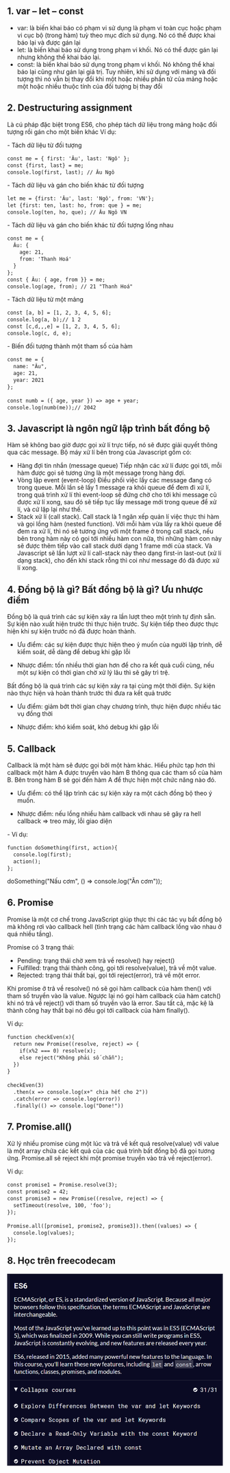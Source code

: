 ## 1.	var – let – const
-	var: là biến khai báo có phạm vi sử dụng là phạm vi toàn cục hoặc phạm vi cục bộ (trong hàm) tuỳ theo mục đích sử dụng. Nó có thể được khai báo lại và được gán lại
-	let: là biến khai báo sử dụng trong phạm vi khối. Nó có thể được gán lại nhưng không thể khai báo lại.
-	const: là biến khai báo sử dụng trong phạm vi khối. Nó không thể khai báo lại cũng như gán lại giá trị. Tuy nhiên, khi sử dụng với mảng và đối tượng thì nó vẫn bị thay đổi khi một hoặc nhiều phần tử của mảng hoặc một hoặc nhiều thuộc tính của đối tượng bị thay đổi

## 2.	Destructuring assignment
Là cú pháp đặc biệt trong ES6, cho phép tách dữ liệu trong mảng hoặc đối tượng rồi gán cho một biến khác
Ví dụ:
<html>
<head>
</head>
-	Tách dữ liệu từ đối tượng

    const me = { first: 'Âu', last: 'Ngô' };
    const {first, last} = me;
    console.log(first, last); // Âu Ngô

<html>
<head>
</head>
-	Tách dữ liệu và gán cho biến khác từ đối tượng

    let me = {first: 'Âu', last: 'Ngô', from: 'VN'};
    let {first: ten, last: ho, from: que } = me;
    console.log(ten, ho, que); // Âu Ngô VN

<html>
<head>
</head>
-	Tách dữ liệu và gán cho biến khác từ đối tượng lồng nhau
    
    const me = {
      Âu: { 
        age: 21,
        from: 'Thanh Hoá'
      }
    };
    const { Âu: { age, from }} = me;
    console.log(age, from); // 21 "Thanh Hoá"

<html>
<head>
</head>
-	Tách dữ liệu từ một mảng

    const [a, b] = [1, 2, 3, 4, 5, 6];
    console.log(a, b);// 1 2
    const [c,d,,,e] = [1, 2, 3, 4, 5, 6];
    console.log(c, d, e);

<html>
<head>
</head>
-	Biến đối tượng thành một tham số của hàm

    const me = {
      name: "Âu",
      age: 21,
      year: 2021
    };

    const numb = ({ age, year }) => age + year;
    console.log(numb(me));// 2042

## 3.	Javascript là ngôn ngữ lập trình bất đồng bộ
Hàm sẽ không bao giờ được gọi xử lí trực tiếp, nó sẽ được giải quyết thông qua các message.
Bộ máy xử lí bên trong của Javascript gồm có: 
-	Hàng đợi tin nhắn (message queue)
Tiếp nhận các xử lí được gọi tới, mỗi hàm được gọi sẽ tương ứng là một message trong hàng đợi.
-	Vòng lặp event (event-loop)
Điều phối việc lấy các message đang có trong queue. Mỗi lần sẽ lấy 1 message ra khỏi queue để đem đi xử lí, trong quá trình xử lí thì event-loop sẽ đứng chờ cho tới khi message cũ được xử lí xong, sau đó sẽ tiếp tục lấy message mới trong queue để xử lí, và cứ lặp lại như thế.
-	Stack xử lí (call stack). 
Call stack là 1 ngăn xếp quản lí việc thực thi hàm và gọi lồng hàm (nested function). Với mỗi hàm vừa lấy ra khỏi queue để đem ra xử lí, thì nó sẽ tương ứng với một frame ở trong call stack, nếu bên trong hàm này có gọi tới nhiều hàm con nữa, thì những hàm con này sẽ được thêm tiếp vào call stack dưới dạng 1 frame mới của stack. Và Javascript sẽ lần lượt xử lí call-stack này theo dạng first-in last-out (xử lí dạng stack), cho đến khi stack rỗng thì coi như message đó đã được xử lí xong.

## 4.	Đồng bộ là gì? Bất đồng bộ là gì? Ưu nhược điểm
Đồng bộ là quá trình các sự kiện xảy ra lần lượt theo một trình tự định sẵn. Sự kiện nào xuất hiện trước thì thực hiện trước. Sự kiện tiếp theo được thực hiện khi sự kiện trước nó đã được hoàn thành.

-	Ưu điểm: các sự kiện được thực hiện theo ý muốn của người lập trình, dễ kiểm soát, dễ dàng để debug khi gặp lỗi

-	Nhược điểm: tốn nhiều thời gian hơn để cho ra kết quả cuối cùng, nếu một sự kiện có thời gian chờ xử lý lâu thì sẽ gây trì trệ.

Bất đồng bộ là quá trình các sự kiện xảy ra tại cùng một thời điện. Sự kiện nào thực hiện và hoàn thành trước thì đưa ra kết quả trước

-	Ưu điểm: giảm bớt thời gian chạy chương trình, thực hiện được nhiều tác vụ đồng thời

-	Nhược điểm: khó kiểm soát, khó debug khi gặp lỗi


## 5.	Callback

Callback là một hàm sẽ được gọi bởi một hàm khác. Hiểu phức tạp hơn thì callback một hàm A được truyền vào hàm B thông qua các tham số của hàm B. Bên trong hàm B sẽ gọi đến hàm A để thực hiện một chức năng nào đó.

-	Ưu điểm: có thể lập trình các sự kiện xảy ra một cách đồng bộ theo ý muốn.

-	Nhược điểm: nếu lồng nhiều hàm callback với nhau sẽ gây ra hell callback => treo máy, lỗi giao diện

<html>
<head>
</head>
-	Ví dụ:

    function doSomething(first, action){
      console.log(first);
      action();
    };

doSomething("Nấu cơm", () => console.log("Ăn cơm"));

## 6.	Promise
Promise là một cơ chế trong JavaScript giúp thực thi các tác vụ bất đồng bộ mà không rơi vào callback hell (tình trạng các hàm callback lồng vào nhau ở quá nhiều tầng). 

Promise có 3 trạng thái:
-	Pending: trạng thái chờ xem trả về resolve() hay reject()
-	Fulfilled: trạng thái thành công, gọi tới resolve(value), trả về một value.
-	Rejected: trạng thái thất bại, gọi tới reject(error), trả về một error.

Khi promise ở trả về resolve() nó sẽ gọi hàm callback của hàm then() với tham số truyền vào là value. Ngược lại nó gọi hàm callback của hàm catch() khi nó trả về reject() với tham số truyền vào là error. Sau tất cả, mặc kệ là thành công hay thất bại nó đều gọi tới callback của hàm finally().

<html>
<head>
</head>
Ví dụ:

    function checkEven(x){
      return new Promise((resolve, reject) => {
        if(x%2 === 0) resolve(x);
        else reject("Không phải số chẵn");
      })  
    }

    checkEven(3)
      .then(x => console.log(x+" chia hết cho 2"))
      .catch(error => console.log(error))
      .finally(() => console.log("Done!"))

## 7.	Promise.all()
Xử lý nhiều promise cùng một lúc và trả về kết quả resolve(value) với value là một array chứa các kết quả của các quá trình bất đồng bộ đã gọi tương ứng. Promise.all sẽ reject khi một promise truyền vào trả về reject(error).

<html>
<head>
</head>
Ví dụ:

    const promise1 = Promise.resolve(3);
    const promise2 = 42;
    const promise3 = new Promise((resolve, reject) => {
      setTimeout(resolve, 100, 'foo');
    });

    Promise.all([promise1, promise2, promise3]).then((values) => {
      console.log(values);
    });

## 8. Học trên freecodecam
![ES6](./ES6.png)